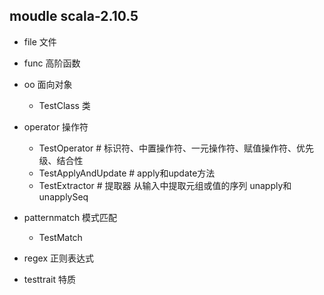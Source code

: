 ## moudle scala-2.10.5

- file  文件

- func 高阶函数

- oo 面向对象
    - TestClass 类
    
- operator 操作符
    - TestOperator # 标识符、中置操作符、一元操作符、赋值操作符、优先级、结合性
    - TestApplyAndUpdate # apply和update方法
    - TestExtractor # 提取器 从输入中提取元组或值的序列 unapply和unapplySeq

- patternmatch 模式匹配
    - TestMatch
    
- regex   正则表达式

- testtrait 特质



